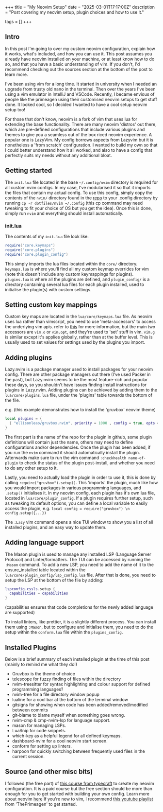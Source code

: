 +++
title = "My Neovim Setup"
date = "2025-03-01T17:17:00Z"
description = "Post covering my neovim setup, plugin choices and how to use it."

tags = []
+++

## Intro

In this post I'm going to over my custom neovim configuration, explain how it works, what's included, and how you can use it. This post assumes you already have neovim installed on your machine, or at least know how to do so, and that you have a basic understanding of vim. If you don't, I'd recommend checking out the sources section at the bottom of the post to learn more.

I've been using vim for a long time. It started in university when I needed an upgrade from trusty old nano in the terminal. Then over the years I've been using a vim emulator in IntelliJ and VSCode. Recently, I became envious of people like the primeagen using their customised neovim setups to get stuff done. It looked cool, so I decided I wanted to have a cool setup neovim setup too!

For those that don't know, neovim is a fork of vim that uses lua for extending the base functionality. There are many neovim 'distros' out there, which are pre-defined configurations that include various plugins and themes to give you a seamless out of the box riced neovim experience. A popular one is LazyVim. My config borrows aspects from Lazyvim but it is nonetheless a 'from scratch' configuration. I wanted to build my own so that I could better understand how it all worked, and also to have a config that perfectly suits my needs without any additional bloat.

## Getting started

The `init.lua` file located in the base `~/.config/nvim` directory is required for all custom nvim configs. In my case, I've modularised it so that it imports the files that contain my actual config.
To use this config, simply copy the contents of the `nvim/` directory found in the [repo](https://github.com/mj3f/dotfiles) to your .config directory by running `cp -r dotfiles/nvim ~/.config` (this cp command may need tweaking to fit your choice of OS but you get the idea). Once this is done, simply run `nvim` and everything should install automatically.

### init.lua

The contents of my `init.lua` file look like:

```lua
require("core.keymaps")
require("core.plugins")
require("core.plugin_config")
```

This simply imports the lua files located within the `core/` directory. `keymaps.lua` is where you'll find all my custom keymap overrides for vim (note this doesn't include any custom keymappings for plugins). `plugins.lua` is where all the plugins are defined, and `plugin_config/` is a directory containing several lua files for each plugin installed, used to initialise the plugin(s) with custom settings.

## Setting custom key mappings

Custom key maps are located in the `lua/core/keymaps.lua` file.
As neovim uses lua rather than vimscript, you need to use 'meta-accessors' to access the underlying vim apis.
refer to [this](https://github.com/nanotee/nvim-lua-guide?tab=readme-ov-file#using-meta-accessors) for more information, but the main two accessors are `vim.o` or `vim.opt`, and they're used to 'set' stuff in vim.
`vim.g` is similar except it's applies globally, rather than at the buffer level. This is usually used to set values for settings used by the plugins you import.

## Adding plugins

Lazy.nvim is a package manager used to install packages for your neovim config. There are other package managers out there (I've used Packer in the past), but Lazy.nvim seems to be the most feature-rich and popular these days, so you shouldn't have issues finding install instructions for plugins in Lazy.nvim.
Adding plugins can be achieved by adding them to the `lua/core/plugins.lua` file, under the 'plugins' table towards the bottom of the file.

e.g. (this example demonstrates how to install the 'gruvbox' neovim theme)

```lua
local plugins = {
  { "ellisonleao/gruvbox.nvim", priority = 1000 , config = true, opts = ...},
}
```

The first part is the name of the repo for the plugin in github, some plugin definitions will contain just the name, others may need to define configurations and/or dependencies.
Once the plugin has been added, if you run the `nvim` command it should automatically install the plugin. Afterwards make sure to run the vim command `:checkhealth name-of-plugin` to check the status of the plugin post-install, and whether you need to do any other setup to it.

Lastly, you need to actually load the plugin in order to use it, this is done by calling `require("gruvbox").setup()`. This 'imports' the plugin, much like how you would import packages in various programming languages, and `.setup()` initialises it.
In my neovim config, each plugin has it's own lua file, located in `lua/core/plugin_config`.
If a plugin requires further setup, such as tweaking its default options, you can define a local variable to easily access the plugin, e.g. `local config = require("gruvbox") \n config.setup({...})`

The `:Lazy` vim command opens a nice TUI window to show you a list of all installed plugins, and an easy way to update them.

## Adding language support

The Mason plugin is used to manage any installed LSP (Language Server Protocol) and Linter/formatters. The TUI can be accessed by running the `:Mason` command.
To add a new LSP, you need to add the name of it to the ensure_installed table located within the `lua/core/plugin_config/lsp_config.lua` file. After that is done, you need to setup the LSP at the bottom of the file by adding:

```lua
lspconfig.cssls.setup {
  capabilities = capabilities
}
```

(capabilities ensures that code completions for the newly added language are supported)

To install linters, like prettier, it is a slightly different process. You can install them using `:Mason`, but to configure and initialise them, you need to do the setup within the `conform.lua` file within the `plugins_config`.

## Installed Plugins

Below is a brief summary of each installed plugin at the time of this post (mainly to remind me what they do!)

- Gruvbox is the theme of choice
- telescope for fuzzy finding of files within the directory
- nvim-treesitter for syntax highlighting and colour support for defined programming languages?
- nvim-tree for a file directory window popup
- lualine for a cool bar at the bottom of the terminal window
- gitsigns for showing when code has been added/removed/modified between commits
- git-blame to blame myself when something goes wrong.
- nvim-cmp & cmp-nvim-lsp for language support.
- mason for managing LSPs.
- LuaSnip for code snippets.
- which-key as a helpful legend for all defined keymaps.
- dashboard-nvim for a cool neovim start screen.
- conform for setting up linters.
- harpoon for quickly switching between frequently used files in the current session.

## Source (and other misc bits)

I followed (the free part) of [this course from typecraft](https://typecraft.dev/neovim-for-newbs/) to create my neovim configuration. It is a paid course but the free section should be more than enough for you to get started with building your own config.
Learn more about neovim [here](https://neovim.io/)
If you're new to vim, I recommend [this youtube playlist](https://www.youtube.com/playlist?list=PLm323Lc7iSW_wuxqmKx_xxNtJC_hJbQ7R) from 'ThePrimeagen' to get started.
